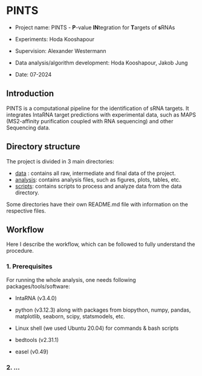 # PINTS

- Project name: PINTS - **P**-value **IN**tegration for **T**argets of **s**RNAs

- Experiments: Hoda Kooshapour

- Supervision: Alexander Westermann

- Data analysis/algorithm development: Hoda Kooshapour, Jakob Jung

- Date: 07-2024

  

## Introduction
PINTS is a computational pipeline for the identification of sRNA targets. It integrates IntaRNA target predictions 
with experimental data, such as MAPS (MS2-affinity purification coupled with RNA sequencing) and other Sequencing data.
 

## Directory structure

The project is divided in 3 main directories:

-   [data](data) : contains all raw, intermediate and final data of the project.  
-   [analysis](analysis): contains analysis files, such as figures, plots, tables, etc. 
-   [scripts](scripts): contains scripts to process and analyze data from the data directory.

Some directories have their own README.md file with information on the respective files. 



## Workflow

Here I describe the workflow, which can be followed to fully understand the procedure.



### 1. Prerequisites

For running the whole analysis, one needs following packages/tools/software:

- IntaRNA (v3.4.0) 

- python (v3.12.3) along with packages from biopython, numpy, pandas, matplotlib, seaborn, scipy, statsmodels, etc.

- Linux shell (we used Ubuntu 20.04) for commands & bash scripts

- bedtools (v2.31.1)

- easel (v0.49)

  



### 2. ...

